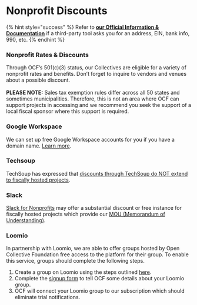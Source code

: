 # Nonprofit Discounts

{% hint style="success" %}
Refer to [**our Official Information & Documentation**](../about/official-information-and-documents.md) if a third-party tool asks you for an address, EIN, bank info, 990, etc.
{% endhint %}

### **Nonprofit Rates & Discounts** <a href="#nonprofit-rates" id="nonprofit-rates"></a>

Through OCF’s 501(c)(3) status, our Collectives are eligible for a variety of nonprofit rates and benefits. Don’t forget to inquire to vendors and venues about a possible discount.\
\
**PLEASE NOTE:** Sales tax exemption rules differ across all 50 states and sometimes municipalities. Therefore, this is not an area where OCF can support projects in accessing and we recommend you seek the support of a local fiscal sponsor where this support is required.

### **Google Workspace**

We can set up free Google Workspace accounts for you if you have a domain name. [Learn more](emails.md).

### **Techsoup**

TechSoup has expressed that [discounts through TechSoup do NOT extend to fiscally hosted projects](https://www.techsoup.org/support/product-donation-faq#collapse3-4).&#x20;

### **Slack**

[Slack for Nonprofits](https://slack.com/help/articles/204368833-Apply-for-the-Slack-for-Nonprofits-discount) may offer a substantial discount or free instance for fiscally hosted projects which provide our [MOU (Memorandum of Understanding)](../faq/grants-faq.md#where-can-we-get-an-mou-memorandum-of-understanding).&#x20;

### Loomio

In partnership with Loomio, we are able to offer groups hosted by Open Collective Foundation free access to the platform for their group. To enable this service, groups should complete the following steps.

1. Create a group on Loomio using the steps outlined [here](https://help.loomio.com/en/user\_manual/groups/starting\_a\_group/index.html).
2. Complete the [signup form](https://docs.google.com/forms/d/e/1FAIpQLSetp4H9FiSFhgw-z\_2qo1ON9YSh-9lINn3IBYC0kj9nNl5log/viewform) to tell OCF some details about your Loomio group.
3. OCF will connect your Loomio group to our subscription which should eliminate trial notifications.
